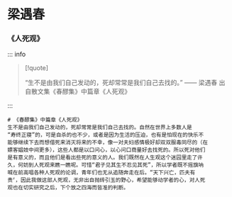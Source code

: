 # 梁遇春

### 《人死观》

::: info

> [!quote]
>
> “生不是由我们自己发动的，死却常常是我们自己去找的。” —— 梁遇春
> 出自散文集《春醪集》中篇章《人死观》

:::

```
# 《春醪集》中篇章《人死观》
生不是由我们自己发动的，死却常常是我们自己去找的。自然在世界上多数人是
“寿终正寝”的，可是自杀的也不少，或者是因为生活的压迫，也有是怕现在的快乐不
能够继续下去而想借死来消灭将来的不幸，像一对夫妇感情极好却双双服毒同尽的（在
嫖客娼妓中间更多），这些人都是以口问心，以心问口商量好去找死的。所以死对他们
是有意义的，而且他们是看出些死的意义的人。我们既然在人生观这个迷园里走了许
久，何妨到人死观来瞧一瞧呢。可惜“君子见其生不忍见其死”，所以学者既不摇旗呐
喊在前高唱各种人死观的论调，青年们也无从追随奔走在后。“天下兴亡，匹夫有
责〞，因此我做这部人死观，无非出自抛砖引玉的野心，希望能够动学者的心，对人死
观也在切实研究之后，下个放之四海而皆准的判断。
```
